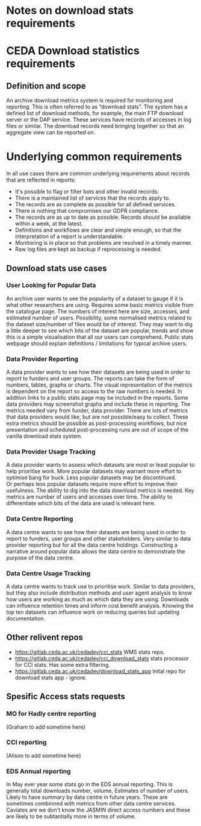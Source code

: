 # Notes on download stats requirements




# CEDA Download statistics requirements 

## Definition and scope

An archive download metrics system is required for monitoring and reporting. This is often referred to as “download stats”. 
The system has a defined list of download methods, for example, the main FTP download server or the DAP service. These 
services have records of accesses in log files or similar. The download records need bringing together so that an 
aggregate view can be reported on. 

# Underlying common requirements
In all use cases there are common underlying requirements about records that are reflected in reports:
 - It's possible to flag or filter bots and other invalid records.
 - There is a maintained list of services that the records apply to. 
 - The records are as complete as possible for all defined services.
 - There is nothing that compromises our GDPR compliance.
 - The records are as up to date as possible. Records should be available within a week, at the latest. 
 - Definitions and workflows are clear and simple enough, so that the interpretation of a report is understandable.
 - Monitoring is in place so that problems are resolved in a timely manner.
 - Raw log files are kept as backup if reprocessing is needed.

## Download stats use cases

### User Looking for Popular Data
An archive user wants to see the popularity of a dataset to gauge if it is what other researchers are using. 
Requires some basic metrics visible from the catalogue page. The numbers of interest here are size, accesses, 
and estimated number of users. Possibility, some normalised metrics related to the dataset size/number of 
files would be of interest. They may want to dig a little deeper to see which bits of the dataset are popular, 
trends and show this is a simple visualisation that all our users can comprehend. Public stats webpage should 
explain definitions / limitations for typical archive users. 

### Data Provider Reporting
A data provider wants to see how their datasets are being used in order to report to funders and user groups. 
The reports can take the form of numbers, tables, graphs or charts. The visual representation of the metrics is 
dependent on the report so access to the raw numbers is needed. In addition links to a public stats page may 
be included in the reports. Some data providers may screenshot graphs and include these in reporting. 
The metrics needed vary from funder, data provider. There are lots of metrics that data providers would like, 
but are not possible/easy to collect. These extra metrics should be possible as post-processing workflows, 
but nice presentation and scheduled post-processing runs are out of scope of the vanilla download stats system.    

### Data Provider Usage Tracking
A data provider wants to assess which datasets are most or least popular to help prioritise work. More 
popular datasets may warrant more effort to optimise bang for buck. Less popular datasets may be discontinued.  
Or perhaps less popular datasets require more effort to improve their  usefulness. The ability to dig into the 
data download metrics is needed. Key metrics are number of users and accesses over time. The ability to 
differentiate which bits of the data are used is relevant here. 

### Data Centre Reporting
A data centre wants to see how their datasets are being used in order to report to funders, user groups 
and other stakeholders. Very similar to data provider reporting but for all the data centre holdings. 
Constructing a narrative around popular data allows the data centre to demonstrate the purpose of 
the data centre. 

### Data Centre Usage Tracking
A data centre wants to track use to prioritise work. Similar to data providers, but they also include 
distribution methods and user agent analysis to know how users are working as much as which data they 
are using. Downloads can influence retention times and inform cost benefit analysis. Knowing the top 
ten datasets can influence work on reducing queries but updating documentation. 


## Other relivent repos

 - https://gitlab.ceda.ac.uk/cedadev/cci_stats WMS stats repo.
 - https://gitlab.ceda.ac.uk/cedadev/cci_download_stats stats processor for CCI stats. Has some extra filtering.
 - https://gitlab.ceda.ac.uk/cedadev/download_stats_app Inital repo for download stats app - ignore.


## Spesific Access stats requests

### MO for Hadly centre reporting
(Graham to add sometime here)

### CCI reporting
(Alison to add sometime here)

### EDS Annual reporting
In May ever year some stats go in the EDS annual reporting. This is generally total downloads number, volume, Estimates of number of 
users. Likely to have summary by data centre in future years. These are sometimes combinned with metrics from other 
data centre services. Caviates are we don't know the JASMIN direct access numbers and these are likely to be subtantially more 
in terms of volume.

